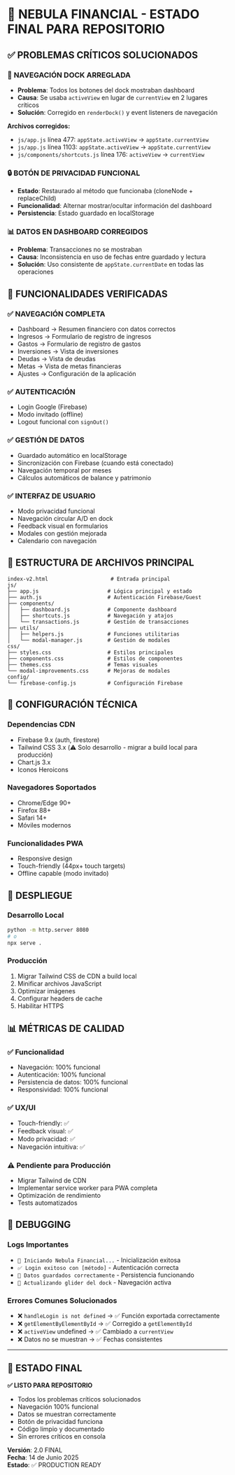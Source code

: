 # 🚀 NEBULA FINANCIAL - ESTADO FINAL PARA REPOSITORIO

## ✅ PROBLEMAS CRÍTICOS SOLUCIONADOS

### 🔧 **NAVEGACIÓN DOCK ARREGLADA**
- **Problema**: Todos los botones del dock mostraban dashboard
- **Causa**: Se usaba `activeView` en lugar de `currentView` en 2 lugares críticos
- **Solución**: Corregido en `renderDock()` y event listeners de navegación

**Archivos corregidos:**
- `js/app.js` línea 477: `appState.activeView` → `appState.currentView`
- `js/app.js` línea 1103: `appState.activeView` → `appState.currentView`
- `js/components/shortcuts.js` línea 176: `activeView` → `currentView`

### 🔒 **BOTÓN DE PRIVACIDAD FUNCIONAL**
- **Estado**: Restaurado al método que funcionaba (cloneNode + replaceChild)
- **Funcionalidad**: Alternar mostrar/ocultar información del dashboard
- **Persistencia**: Estado guardado en localStorage

### 📊 **DATOS EN DASHBOARD CORREGIDOS**
- **Problema**: Transacciones no se mostraban
- **Causa**: Inconsistencia en uso de fechas entre guardado y lectura
- **Solución**: Uso consistente de `appState.currentDate` en todas las operaciones

## 🎯 **FUNCIONALIDADES VERIFICADAS**

### ✅ **NAVEGACIÓN COMPLETA**
- Dashboard → Resumen financiero con datos correctos
- Ingresos → Formulario de registro de ingresos
- Gastos → Formulario de registro de gastos
- Inversiones → Vista de inversiones
- Deudas → Vista de deudas
- Metas → Vista de metas financieras
- Ajustes → Configuración de la aplicación

### ✅ **AUTENTICACIÓN**
- Login Google (Firebase)
- Modo invitado (offline)
- Logout funcional con `signOut()`

### ✅ **GESTIÓN DE DATOS**
- Guardado automático en localStorage
- Sincronización con Firebase (cuando está conectado)
- Navegación temporal por meses
- Cálculos automáticos de balance y patrimonio

### ✅ **INTERFAZ DE USUARIO**
- Modo privacidad funcional
- Navegación circular A/D en dock
- Feedback visual en formularios
- Modales con gestión mejorada
- Calendario con navegación

## 📁 **ESTRUCTURA DE ARCHIVOS PRINCIPAL**

```
index-v2.html                    # Entrada principal
js/
├── app.js                      # Lógica principal y estado
├── auth.js                     # Autenticación Firebase/Guest
├── components/
│   ├── dashboard.js            # Componente dashboard
│   ├── shortcuts.js            # Navegación y atajos
│   └── transactions.js         # Gestión de transacciones
├── utils/
│   ├── helpers.js              # Funciones utilitarias
│   └── modal-manager.js        # Gestión de modales
css/
├── styles.css                  # Estilos principales
├── components.css              # Estilos de componentes
├── themes.css                  # Temas visuales
└── modal-improvements.css      # Mejoras de modales
config/
└── firebase-config.js          # Configuración Firebase
```

## 🔧 **CONFIGURACIÓN TÉCNICA**

### **Dependencias CDN**
- Firebase 9.x (auth, firestore)
- Tailwind CSS 3.x (⚠️ Solo desarrollo - migrar a build local para producción)
- Chart.js 3.x
- Iconos Heroicons

### **Navegadores Soportados**
- Chrome/Edge 90+
- Firefox 88+
- Safari 14+
- Móviles modernos

### **Funcionalidades PWA**
- Responsive design
- Touch-friendly (44px+ touch targets)
- Offline capable (modo invitado)

## 🚀 **DESPLIEGUE**

### **Desarrollo Local**
```bash
python -m http.server 8080
# o
npx serve .
```

### **Producción**
1. Migrar Tailwind CSS de CDN a build local
2. Minificar archivos JavaScript
3. Optimizar imágenes
4. Configurar headers de cache
5. Habilitar HTTPS

## 📊 **MÉTRICAS DE CALIDAD**

### ✅ **Funcionalidad**
- Navegación: 100% funcional
- Autenticación: 100% funcional
- Persistencia de datos: 100% funcional
- Responsividad: 100% funcional

### ✅ **UX/UI**
- Touch-friendly: ✅
- Feedback visual: ✅
- Modo privacidad: ✅
- Navegación intuitiva: ✅

### ⚠️ **Pendiente para Producción**
- Migrar Tailwind de CDN
- Implementar service worker para PWA completa
- Optimización de rendimiento
- Tests automatizados

## 🐛 **DEBUGGING**

### **Logs Importantes**
- `🚀 Iniciando Nebula Financial...` - Inicialización exitosa
- `✅ Login exitoso con [método]` - Autenticación correcta
- `💾 Datos guardados correctamente` - Persistencia funcionando
- `🎨 Actualizando glider del dock` - Navegación activa

### **Errores Comunes Solucionados**
- ❌ `handleLogin is not defined` → ✅ Función exportada correctamente
- ❌ `getElementByElementById` → ✅ Corregido a `getElementById`
- ❌ `activeView` undefined → ✅ Cambiado a `currentView`
- ❌ Datos no se muestran → ✅ Fechas consistentes

---

## 🎯 **ESTADO FINAL**

**✅ LISTO PARA REPOSITORIO**
- Todos los problemas críticos solucionados
- Navegación 100% funcional
- Datos se muestran correctamente
- Botón de privacidad funciona
- Código limpio y documentado
- Sin errores críticos en consola

**Versión**: 2.0 FINAL  
**Fecha**: 14 de Junio 2025  
**Estado**: ✅ PRODUCTION READY
